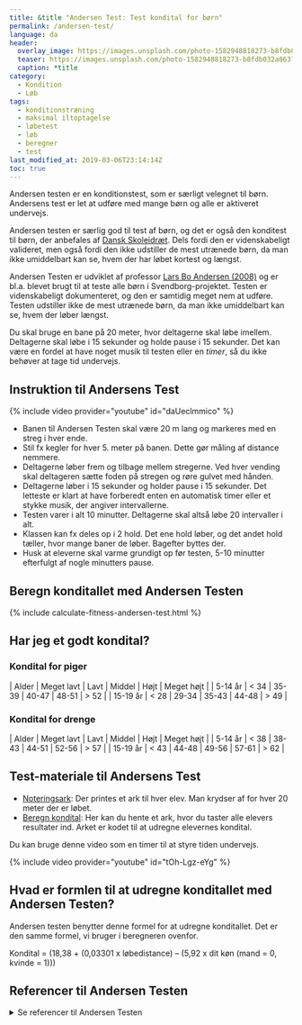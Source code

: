 ```yaml
---
title: &title "Andersen Test: Test kondital for børn"
permalink: /andersen-test/
language: da
header:
  overlay_image: https://images.unsplash.com/photo-1582948818273-b8fdb032a863?ixlib=rb-1.2.1&ixid=eyJhcHBfaWQiOjEyMDd9&auto=format&fit=crop&w=1900&q=80
  teaser: https://images.unsplash.com/photo-1582948818273-b8fdb032a863?ixlib=rb-1.2.1&ixid=eyJhcHBfaWQiOjEyMDd9&auto=format&fit=crop&w=400&q=80
  caption: *title
category:
  - Kondition
  - Løb
tags:
  - konditionstræning
  - maksimal iltoptagelse
  - løbetest
  - løb
  - beregner
  - test
last_modified_at: 2019-03-06T23:14:14Z
toc: true
---
```


Andersen testen er en konditionstest, som er særligt velegnet til børn. Andersens test er let at udføre med mange børn og alle er aktiveret undervejs.

Andersen testen er særlig god til test af børn, og det er også den konditest til børn, der anbefales af [Dansk Skoleidræt](https://skoleidraet.dk/sundhedsundervisning/inspiration-og-materialer/konditest/). Dels fordi den er videnskabeligt valideret, men også fordi den ikke udstiller de mest utrænede børn, da man ikke umiddelbart kan se, hvem der har løbet kortest og længst. 

Andersen Testen er udviklet af professor [Lars Bo Andersen (2008)](https://pubmed.ncbi.nlm.nih.gov/18997644/) og er bl.a. blevet brugt til at teste alle børn i Svendborg-projektet. Testen er videnskabeligt dokumenteret, og den er samtidig meget nem at udføre. Testen udstiller ikke de mest utrænede børn, da man ikke umiddelbart kan se, hvem der løber længst.

Du skal bruge en bane på 20 meter, hvor deltagerne skal løbe imellem. Deltagerne skal løbe i 15 sekunder og holde pause i 15 sekunder. Det kan være en fordel at have noget musik til testen eller en _timer_, så du ikke behøver at tage tid undervejs.

## Instruktion til Andersens Test

{% include video provider="youtube" id="daUeclmmico" %}

- Banen til Andersen Testen skal være 20 m lang og markeres med en streg i hver ende.
- Stil fx kegler for hver 5. meter på banen. Dette gør måling af distance nemmere.
- Deltagerne løber frem og tilbage mellem stregerne. Ved hver vending skal deltageren sætte foden på stregen og røre gulvet med hånden.
- Deltagerne løber i 15 sekunder og holder pause i 15 sekunder. Det letteste er klart at have forberedt enten en automatisk timer eller et stykke musik, der angiver intervallerne.
- Testen varer i alt 10 minutter. Deltagerne skal altså løbe 20 intervaller i alt.
- Klassen kan fx deles op i 2 hold. Det ene hold løber, og det andet hold tæller, hvor mange baner de løber. Bagefter byttes der.
- Husk at eleverne skal varme grundigt op før testen, 5-10 minutter efterfulgt af nogle minutters pause.

## Beregn konditallet med Andersen Testen

{% include calculate-fitness-andersen-test.html %}

## Har jeg et godt kondital?

### Kondital for piger

| Alder	| Meget lavt | Lavt	| Middel | Højt | Meget højt |
| 5-14 år | < 34 | 35-39 | 40-47 | 48-51 | > 52 |
| 15-19 år | < 28 | 29-34 | 35-43 | 44-48 | > 49 |

### Kondital for drenge

| Alder | Meget lavt | Lavt | Middel | Højt | Meget højt |
| 5-14 år | < 38 | 38-43 | 44-51 | 52-56 | > 57 |
| 15-19 år | < 43 | 44-48 | 49-56 | 57-61 | > 62 |

## Test-materiale til Andersens Test

- [Noteringsark](https://docs.google.com/spreadsheets/d/1DAZYECM3dNR-sH3zxzczyVFmYqHlWR8__MdUSmvqbIY/copy?usp=sharing): Der printes et ark til hver elev. Man krydser af for hver 20 meter der er løbet.
- [Beregn kondital](https://docs.google.com/spreadsheets/d/1-X2FCa4TrjKbJivHk1LSAMjFquvGvWIONRexc97ifhM/copy?usp=sharing): Her kan du hente et ark, hvor du taster alle elevers resultater ind. Arket er kodet til at udregne elevernes kondital. 

Du kan bruge denne video som en timer til at styre tiden undervejs.

{% include video provider="youtube" id="tOh-Lgz-eYg" %}

## Hvad er formlen til at udregne konditallet med Andersen Testen?

Andersen testen benytter denne formel for at udregne konditallet. Det er den samme formel, vi bruger i beregneren ovenfor.

Kondital = (18,38 + (0,03301 x løbedistance) – (5,92 x dit køn (mand = 0, kvinde = 1)))

## Referencer til Andersen Testen

<details markdown="1">
  <summary>Se referencer til Andersen Testen</summary>

- Andersen, Lars Bo; Andersen, Thor-Einar; Andersen, Eivind; Anderssen, Sigmund A. An intermittent running test to estimate maximal oxygen uptake: the Andersen test. Journal of Sports Medicine and Physical Fitness, Vol. 48, No. 7, 01.12.2008, p. 434-437.
- Aadland E, Terum T, Mamen A, Andersen LB, Resaland GK. The Andersen aerobic fitness test: reliability and validity in 10-year-old children. PLoS One. 2014;9(10):e110492. Published 2014 Oct 17. doi:10.1371/journal.pone.0110492
</details>